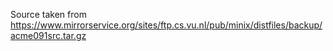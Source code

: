 Source taken from
https://www.mirrorservice.org/sites/ftp.cs.vu.nl/pub/minix/distfiles/backup/acme091src.tar.gz
